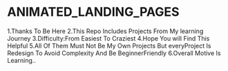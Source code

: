 # ANIMATED_LANDING_PAGES

1.Thanks To Be Here 
2.This Repo Includes Projects From My learning Journey
3.Difficulty:From Easiest To Craziest
4.Hope You will Find This Helpful
5.All Of Them Must Not Be My Own Projects But everyProject Is Redesign To Avoid Complexity And Be BeginnerFriendly
6.Overall Motive Is Learning..
